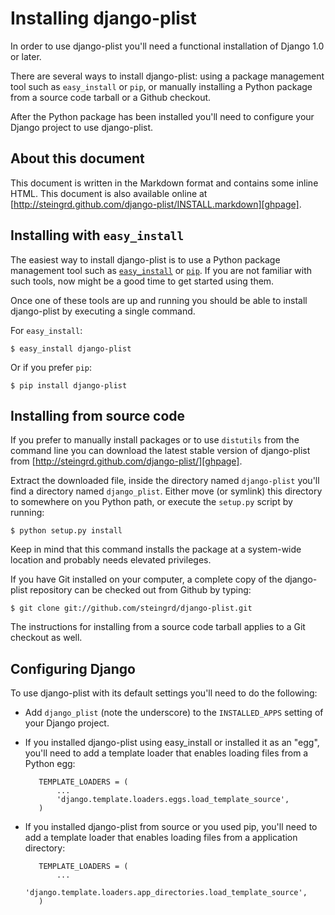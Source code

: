 # Installing django-plist #

In order to use django-plist you'll need a functional installation of Django
1.0 or later.

There are several ways to install django-plist: using a package management tool
such as `easy_install` or `pip`, or manually installing a Python package from a
source code tarball or a Github checkout.

After the Python package has been installed you'll need to configure your
Django project to use django-plist.

## About this document ##

This document is written in the Markdown format and contains some inline HTML.
This document is also available online at
[http://steingrd.github.com/django-plist/INSTALL.markdown][ghpage].

  [ghpage]: http://steingrd.github.com/django-plist/blob/master/INSTALL.markdown

## Installing with `easy_install` ##

The easiest way to install django-plist is to use a Python package management
tool such as [`easy_install`][easy] or [`pip`][pip]. If you are not familiar
with such tools, now might be a good time to get started using them. 

Once one of these tools are up and running you should be able to install
django-plist by executing a single command.

For `easy_install`:

    $ easy_install django-plist

Or if you prefer `pip`:

    $ pip install django-plist

  [easy]: http://peak.telecommunity.com/DevCenter/EasyInstall
  [pip]: http://pypi.python.org/pypi/pip/

## Installing from source code ##

If you prefer to manually install packages or to use `distutils` from the
command line you can download the latest stable version of django-plist from
[http://steingrd.github.com/django-plist/][ghpage].

Extract the downloaded file, inside the directory named
`django-plist` you'll find a directory named `django_plist`. Either move (or
symlink) this directory to somewhere on you Python path, or execute the
`setup.py` script by running:

    $ python setup.py install

Keep in mind that this command installs the package at a system-wide location
and probably needs elevated privileges.

If you have Git installed on your computer, a complete copy of the
django-plist repository can be checked out from Github by typing:

    $ git clone git://github.com/steingrd/django-plist.git

The instructions for installing from a source code tarball applies to a Git
checkout as well.

  [ghpage]: http://steingrd.github.com/django-plist/

## Configuring Django ##

To use django-plist with its default settings you'll need to do the following:

* Add `django_plist` (note the underscore) to the `INSTALLED_APPS` setting of
   your Django project.

* If you installed django-plist using easy_install or installed it as an
  "egg", you'll need to add a template loader that enables loading files from
  a Python egg:

         TEMPLATE_LOADERS = (
             ...
             'django.template.loaders.eggs.load_template_source',
         )

* If you installed django-plist from source or you used pip, you'll need to
  add a template loader that enables loading files from a application
  directory:

         TEMPLATE_LOADERS = (
             ...
             'django.template.loaders.app_directories.load_template_source',
         )
